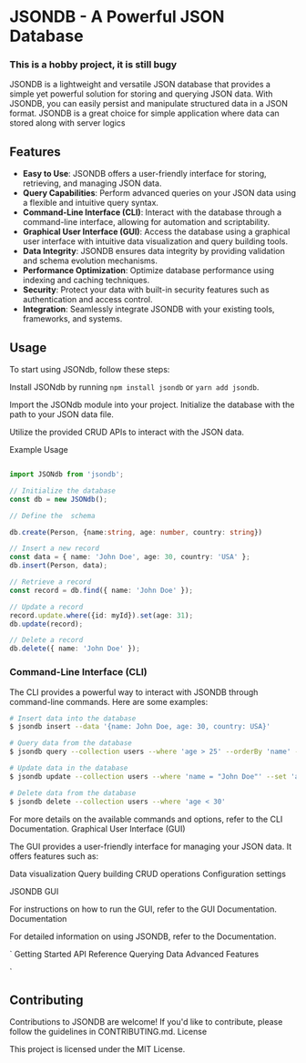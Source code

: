 
# JSONDB - A Powerful JSON Database

### This is a hobby project, it is still bugy

JSONDB is a lightweight and versatile JSON database that provides a simple yet powerful solution for storing and querying JSON data. With JSONDB, you can easily persist and manipulate structured data in a JSON format. JSONDB is a great choice for simple application where data can stored along with server logics

## Features

- **Easy to Use**: JSONDB offers a user-friendly interface for storing, retrieving, and managing JSON data.
- **Query Capabilities**: Perform advanced queries on your JSON data using a flexible and intuitive query syntax.
- **Command-Line Interface (CLI)**: Interact with the database through a command-line interface, allowing for automation and scriptability.
- **Graphical User Interface (GUI)**: Access the database using a graphical user interface with intuitive data visualization and query building tools.
- **Data Integrity**: JSONDB ensures data integrity by providing validation and schema evolution mechanisms.
- **Performance Optimization**: Optimize database performance using indexing and caching techniques.
- **Security**: Protect your data with built-in security features such as authentication and access control.
- **Integration**: Seamlessly integrate JSONDB with your existing tools, frameworks, and systems.

<!-- ## Installation

To install JSONDB, follow these steps:

1. Clone the repository: `git clone https://github.com/abubalo/jsondb.git`
2. Install dependencies: `npm install`
3. Start the JSONDB server: `npm start` -->

## Usage
To start using JSONdb, follow these steps:

Install JSONdb by running `npm install jsondb` or `yarn add jsondb`.

Import the JSONdb module into your project.
Initialize the database with the path to your JSON data file.

Utilize the provided CRUD APIs to interact with the JSON data.

Example Usage

```typescript

import JSONdb from 'jsondb';

// Initialize the database
const db = new JSONdb();

// Define the  schema

db.create(Person, {name:string, age: number, country: string})

// Insert a new record
const data = { name: 'John Doe', age: 30, country: 'USA' };
db.insert(Person, data);

// Retrieve a record
const record = db.find({ name: 'John Doe' });

// Update a record
record.update.where({id: myId}).set(age: 31);
db.update(record);

// Delete a record
db.delete({ name: 'John Doe' });

```
### Command-Line Interface (CLI)

The CLI provides a powerful way to interact with JSONDB through command-line commands. Here are some examples:

```bash
# Insert data into the database
$ jsondb insert --data '{name: John Doe, age: 30, country: USA}'

# Query data from the database
$ jsondb query --collection users --where 'age > 25' --orderBy 'name' --limit 10

# Update data in the database
$ jsondb update --collection users --where 'name = "John Doe"' --set 'age = 35'

# Delete data from the database
$ jsondb delete --collection users --where 'age < 30'

```

For more details on the available commands and options, refer to the CLI Documentation.
Graphical User Interface (GUI)

The GUI provides a user-friendly interface for managing your JSON data. It offers features such as:

Data visualization
Query building
CRUD operations
Configuration settings

JSONDB GUI

For instructions on how to run the GUI, refer to the GUI Documentation.
Documentation

For detailed information on using JSONDB, refer to the Documentation.

`
Getting Started
API Reference
Querying Data
Advanced Features 

`

## Contributing

Contributions to JSONDB are welcome! If you'd like to contribute, please follow the guidelines in CONTRIBUTING.md.
License

This project is licensed under the MIT License.



